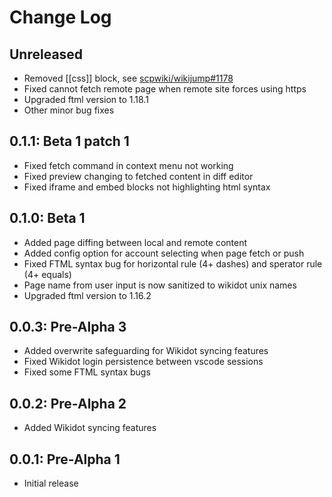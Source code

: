 # Change Log

## Unreleased

- Removed [[css]] block, see [scpwiki/wikijump#1178](https://github.com/scpwiki/wikijump/pull/1178)
- Fixed cannot fetch remote page when remote site forces using https
- Upgraded ftml version to 1.18.1
- Other minor bug fixes

## 0.1.1: Beta 1 patch 1

- Fixed fetch command in context menu not working
- Fixed preview changing to fetched content in diff editor
- Fixed iframe and embed blocks not highlighting html syntax

## 0.1.0: Beta 1

- Added page diffing between local and remote content
- Added config option for account selecting when page fetch or push
- Fixed FTML syntax bug for horizontal rule (4+ dashes) and sperator rule (4+ equals)
- Page name from user input is now sanitized to wikidot unix names
- Upgraded ftml version to 1.16.2

## 0.0.3: Pre-Alpha 3

- Added overwrite safeguarding for Wikidot syncing features
- Fixed Wikidot login persistence between vscode sessions
- Fixed some FTML syntax bugs

## 0.0.2: Pre-Alpha 2

- Added Wikidot syncing features

## 0.0.1: Pre-Alpha 1

- Initial release